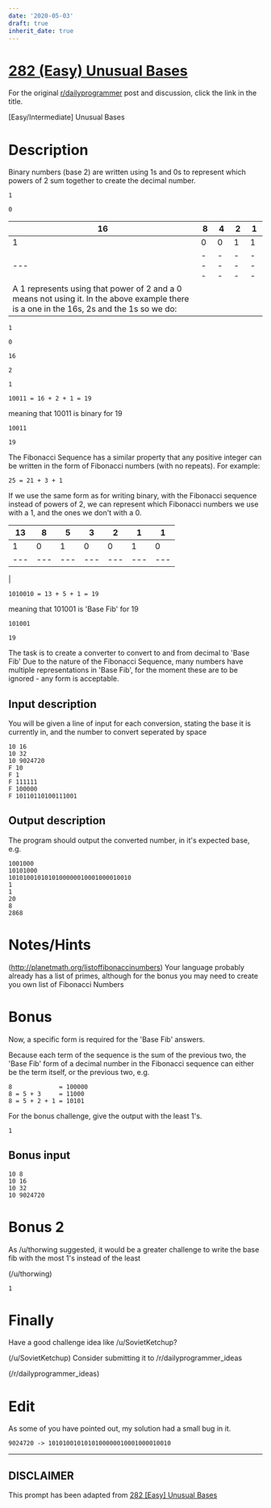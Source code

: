 ```yaml
---
date: '2020-05-03'
draft: true
inherit_date: true
---
```


# [282 (Easy) Unusual Bases](https://www.reddit.com/r/dailyprogrammer/comments/5196fi/20160905_challenge_282_easy_unusual_bases/)

For the original [r/dailyprogrammer](https://www.reddit.com/r/dailyprogrammer/) post and discussion, click the link in the title.

[Easy/Intermediate] Unusual Bases

# Description
Binary numbers (base 2) are written using 1s and 0s to represent which powers of 2 sum together to create the decimal number.


```
1
```

```
0
```

|16|8|4|2|1|
| --- | --- | --- | --- | --- |
|1|0|0|1|1|
| --- | --- | --- | --- | --- |
|A 1 represents using that power of 2 and a 0 means not using it. In the above example there is a one in the 16s, 2s and the 1s so we do:


```
1
```

```
0
```

```
16
```

```
2
```

```
1
```

```
10011 = 16 + 2 + 1 = 19
```
meaning that 10011 is binary for 19


```
10011
```

```
19
```
The Fibonacci Sequence has a similar property that any positive integer can be written in the form of Fibonacci numbers (with no repeats). For example:


```
25 = 21 + 3 + 1
```
If we use the same form as for writing binary, with the Fibonacci sequence instead of powers of 2, we can represent which Fibonacci numbers we use with a 1, and the ones we don't with a 0.


|13|8|5|3|2|1|1|
| --- | --- | --- | --- | --- | --- | --- |
|1|0|1|0|0|1|0|
| --- | --- | --- | --- | --- | --- | --- |
|
```
1010010 = 13 + 5 + 1 = 19
```
meaning that 101001 is 'Base Fib' for 19


```
101001
```

```
19
```
The task is to create a converter to convert to and from decimal to 'Base Fib'
Due to the nature of the Fibonacci Sequence, many numbers have multiple representations in 'Base Fib', for the moment these are to be ignored - any form is acceptable.

## Input description
You will be given a line of input for each conversion, stating the base it is currently in, and the number to convert seperated by space


```
10 16
10 32
10 9024720
F 10
F 1
F 111111
F 100000
F 10110110100111001
```
## Output description
The program should output the converted number, in it's expected base, e.g.


```
1001000
10101000
1010100101010100000010001000010010
1
1
20
8
2868
```
# Notes/Hints
(http://planetmath.org/listoffibonaccinumbers)
Your language probably already has a list of primes, although for the bonus you may need to create you own list of Fibonacci Numbers

# Bonus
Now, a specific form is required for the 'Base Fib' answers.

Because each term of the sequence is the sum of the previous two, the 'Base Fib' form of a decimal number in the Fibonacci sequence can either be the term itself, or the previous two, e.g.


```
8             = 100000
8 = 5 + 3     = 11000
8 = 5 + 2 + 1 = 10101
```
For the bonus challenge, give the output with the least 1's.


```
1
```
## Bonus input

```
10 8
10 16
10 32
10 9024720
```
# Bonus 2
As /u/thorwing suggested, it would be a greater challenge to write the base fib with the most 1's instead of the least

(/u/thorwing)

```
1
```
# Finally
Have a good challenge idea like /u/SovietKetchup?

(/u/SovietKetchup)
Consider submitting it to /r/dailyprogrammer_ideas

(/r/dailyprogrammer_ideas)
# Edit
As some of you have pointed out, my solution had a small bug in it. 


```
9024720 -> 1010100101010100000010001000010010
```

----
## **DISCLAIMER**
This prompt has been adapted from [282 [Easy] Unusual Bases](https://www.reddit.com/r/dailyprogrammer/comments/5196fi/20160905_challenge_282_easy_unusual_bases/
)
